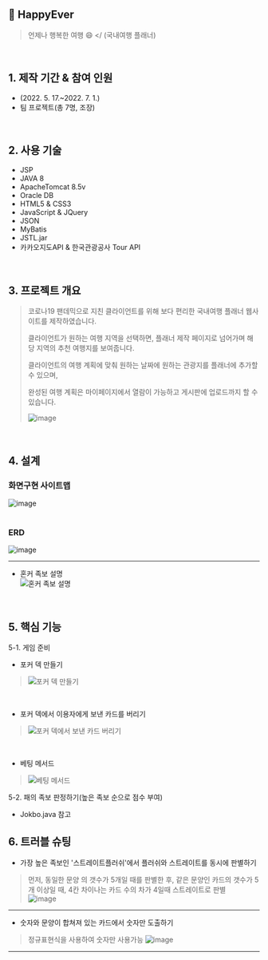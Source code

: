 ## :pushpin: HappyEver
>언제나 행복한 여행 :smile: </
>(국내여행 플래너)
</br>

## 1. 제작 기간 & 참여 인원
- (2022. 5. 17.~2022. 7. 1.)
- 팀 프로젝트(총 7명, 조장)
</br>

## 2. 사용 기술
- JSP
- JAVA 8
- ApacheTomcat 8.5v
- Oracle DB
- HTML5 & CSS3
- JavaScript & JQuery
- JSON
- MyBatis
- JSTL.jar
- 카카오지도API & 한국관광공사 Tour API
</br>

## 3. 프로젝트 개요
>코로나19 팬데믹으로 지친 클라이언트를 위해 보다 편리한 국내여행 플래너 웹사이트를 제작하였습니다. 
>
>클라이언트가 원하는 여행 지역을 선택하면, 플래너 제작 페이지로 넘어가며 해당 지역의 추천 여행지를 보여줍니다.
>
>클라이언트의 여행 계획에 맞춰 원하는 날짜에 원하는 관광지를 플래너에 추가할 수 있으며,
>
>완성된 여행 계획은 마이페이지에서 열람이 가능하고 게시판에 업로드까지 할 수 있습니다.
>
>![image](https://user-images.githubusercontent.com/101616249/181298194-1075f250-786c-4206-9c46-c170489510e9.png)

</br>

## 4. 설계
### 화면구현 사이트맵
![image](https://user-images.githubusercontent.com/101616249/181298709-9ce3dcd9-66ec-4a0f-938c-e63841fb9871.png)
</br></br>

### ERD
![image](https://user-images.githubusercontent.com/101616249/181298973-f9b13656-58f3-43ea-9235-bc38260eea9d.png)


---

- 혼커 족보 설명</br>
![혼커 족보 설명](https://user-images.githubusercontent.com/101616249/180952863-ad257483-982c-406a-b622-3b8e611c3981.PNG)
</br>

## 5. 핵심 기능

5-1. 게임 준비
- 포커 덱 만들기
>![포커 덱 만들기](https://user-images.githubusercontent.com/101616249/180955008-a68a9a98-e7b4-468f-917b-1d9d70c5c4ac.PNG)
</br>

- 포커 덱에서 이용자에게 보낸 카드를 버리기
>![포커 덱에서 보낸 카드 버리기](https://user-images.githubusercontent.com/101616249/180955152-1f80c653-1573-4013-b893-daeac83a0d4e.PNG)
</br>

- 베팅 메서드
>![베팅 메서드](https://user-images.githubusercontent.com/101616249/180955209-738ea73e-d443-468e-8b1f-d5621c78c089.PNG)

5-2. 패의 족보 판정하기(높은 족보 순으로 점수 부여)
- Jokbo.java 참고

## 6. 트러블 슈팅
- 가장 높은 족보인 '스트레이트플러쉬'에서 플러쉬와 스트레이트를 동시에 판별하기
>먼저, 동일한 문양 의 갯수가 5개일 때를 판별한 후, 같은 문양인 카드의 갯수가 5개 이상일 때,
>4칸 차이나는 카드 수의 차가 4일때 스트레이트로 판별</br>
>![image](https://user-images.githubusercontent.com/101616249/180962440-8aa467ab-c9e1-4c35-9c60-ae1456839f4f.png)</br>

---

- 숫자와 문양이 합쳐져 있는 카드에서 숫자만 도출하기
>정규표현식을 사용하여 숫자만 사용가능
>![image](https://user-images.githubusercontent.com/101616249/180962916-2f33dbd3-965a-42c2-bcc8-4f4cb3ebe0c8.png)

---





